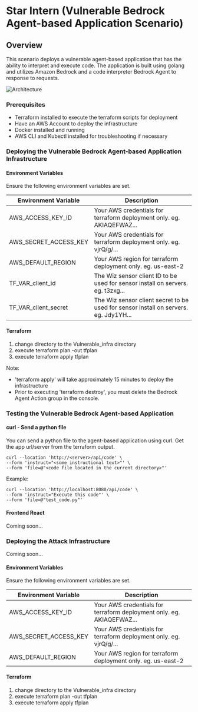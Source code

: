 # Star Intern (Vulnerable Bedrock Agent-based Application Scenario)

## Overview
This scenario deploys a vulnerable agent-based application that has the ability to interpret and execute code.
The application is built using golang and utilizes Amazon Bedrock and a code interpreter Bedrock Agent to response to requests.

![Architecture](https://raw.githubusercontent.com/jefferyfry/star-intern/refs/heads/jfry-bedrock-agent-terraform-n-app/images/arch.png)

### Prerequisites

* Terraform installed to execute the terraform scripts for deployment
* Have an AWS Account to deploy the infrastructure
* Docker installed and running
* AWS CLI and Kubectl installed for troubleshooting if necessary

### Deploying the Vulnerable Bedrock Agent-based Application Infrastructure

#### Environment Variables
Ensure the following environment variables are set.

| Environment Variable           | Description                                                                              |
|--------------------------------|------------------------------------------------------------------------------------------|
| AWS_ACCESS_KEY_ID              | Your AWS credentials for terraform deployment only. eg. AKIAQEFWAZ...                    |
| AWS_SECRET_ACCESS_KEY          | Your AWS credentials for terraform deployment only. eg. vjrQ/g/...                       |
| AWS_DEFAULT_REGION             | Your AWS region for terraform deployment only. eg. us-east-2                             |
| TF_VAR_client_id               | The Wiz sensor client ID to be used for sensor install on servers. eg. t3zxg...          |
| TF_VAR_client_secret           | The Wiz sensor client secret to be used for sensor install on servers. eg. Jdy1YH...     |

#### Terraform

1. change directory to the Vulnerable_infra directory
2. execute terraform plan -out tfplan
3. execute terraform apply tfplan

Note: 
* 'terraform apply' will take approximately 15 minutes to deploy the infrastructure
* Prior to executing 'terraform destroy', you must delete the Bedrock Agent Action group in the console.

### Testing the Vulnerable Bedrock Agent-based Application

#### curl - Send a python file

You can send a python file to the agent-based application using curl. Get the app url/server from the terraform output.

```
curl --location 'http://<server>/api/code' \
--form 'instruct="<some instructional text>"' \
--form 'file=@"<code file located in the current directory>"'
```

Example:
```
curl --location 'http://localhost:8080/api/code' \
--form 'instruct="Execute this code"' \
--form 'file=@"test_code.py"'
```

#### Frontend React

Coming soon...

### Deploying the Attack Infrastructure

Coming soon...

#### Environment Variables
Ensure the following environment variables are set.

| Environment Variable           | Description                                                                              |
|--------------------------------|------------------------------------------------------------------------------------------|
| AWS_ACCESS_KEY_ID              | Your AWS credentials for terraform deployment only. eg. AKIAQEFWAZ...                    |
| AWS_SECRET_ACCESS_KEY          | Your AWS credentials for terraform deployment only. eg. vjrQ/g/...                       |
| AWS_DEFAULT_REGION             | Your AWS region for terraform deployment only. eg. us-east-2                             |

#### Terraform

1. change directory to the Vulnerable_infra directory
2. execute terraform plan -out tfplan
3. execute terraform apply tfplan
